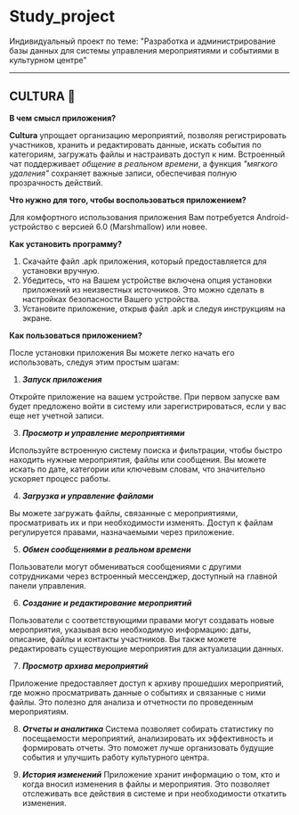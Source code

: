 # Study_project
 Индивидуальный проект по теме: "Разработка и администрирование базы данных для системы управления мероприятиями и событиями в культурном центре"
 ___

 ## CULTURA :ticket:
 **В чем смысл приложения?**

**Cultura** упрощает организацию мероприятий, позволяя регистрировать участников, хранить и редактировать данные, искать события по категориям, загружать файлы и настраивать доступ к ним. Встроенный чат поддерживает *общение в реальном времени*, а функция *"мягкого удаления"* сохраняет важные записи, обеспечивая полную прозрачность действий.

**Что нужно для того, чтобы воспользоваться приложением?**

Для комфортного использования приложения Вам потребуется Android-устройство с версией 6.0 (Marshmallow) или новее.

**Как установить программу?**

1. Скачайте файл .apk приложения, который предоставляется для установки вручную.
2. Убедитесь, что на Вашем устройстве включена опция установки приложений из неизвестных источников. Это можно сделать в настройках безопасности Вашего устройства.
3. Установите приложение, открыв файл .apk и следуя инструкциям на экране.

**Как пользоваться приложением?**

После установки приложения Вы можете легко начать его использовать, следуя этим простым шагам:

1. ***Запуск приложения***

Откройте приложение на вашем устройстве. При первом запуске вам будет предложено войти в систему или зарегистрироваться, если у вас еще нет учетной записи.

3. ***Просмотр и управление мероприятиями***

Используйте встроенную систему поиска и фильтрации, чтобы быстро находить нужные мероприятия, файлы или сообщения. Вы можете искать по дате, категории или ключевым словам, что значительно ускоряет процесс работы.

4. ***Загрузка и управление файлами***

Вы можете загружать файлы, связанные с мероприятиями, просматривать их и при необходимости изменять.
Доступ к файлам регулируется правами, назначаемыми через приложение.

5. ***Обмен сообщениями в реальном времени***

Пользователи могут обмениваться сообщениями с другими сотрудниками через встроенный мессенджер, доступный на главной панели управления.

6. ***Создание и редактирование мероприятий***

Пользователи с соответствующими правами могут создавать новые мероприятия, указывая всю необходимую информацию: даты, описание, файлы и контакты участников. Вы также можете редактировать существующие мероприятия для актуализации данных.

7. ***Просмотр архива мероприятий***

Приложение предоставляет доступ к архиву прошедших мероприятий, где можно просматривать данные о событиях и связанные с ними файлы. Это полезно для анализа и отчетности по проведенным мероприятиям.

8. ***Отчеты и аналитика***
Система позволяет собирать статистику по посещаемости мероприятий, анализировать их эффективность и формировать отчеты. Это поможет лучше организовать будущие события и улучшить работу культурного центра.

9. ***История изменений***
Приложение хранит информацию о том, кто и когда вносил изменения в файлы и мероприятия. Это позволяет отслеживать все действия в системе и при необходимости откатить изменения.
